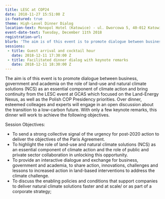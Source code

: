 ```yaml
---
title: LESC at COP24
date: 2018-11-27 15:51:00 Z
is-featured: true
theme: High-Level Dinner Dialog
location-text: Monopol Hotel (Katowice) - ul. Dworcowa 5, 40-012 Katowice, Poland
event-date-text: Tuesday, December 11th 2018
registration-url:
blurb: 'The aim is of this event is to promote dialogue between business, government and academia on the role of land-use and natural climate solutions (NCS) as an essential component of climate action and bring continuity from the LESC event at GCAS which focused on the Land-Energy Nexus, as well as the Polish COP Presidency priorities. Over dinner, esteemed colleages and experts will engage in an open discussion about the transition to a low-carbon future. With only a few keynote remarks, this dinner will work to achieve the following objectives.'
sessions:
 - title: Guest arrival and cocktail hour
   date: 2018-12-11 17:30:00 Z
 - title: Facilitated dinner dialog with keynote remarks
   date: 2018-12-11 18:30:00 Z
---
```

The aim is of this event is to promote dialogue between business, government and academia on the role of land-use and natural climate solutions (NCS) as an essential component of climate action and bring continuity from the LESC event at GCAS which focused on the Land-Energy Nexus, as well as the Polish COP Presidency priorities. Over dinner, esteemed colleages and experts will engage in an open discussion about the transition to a low-carbon future. With only a few keynote remarks, this dinner will work to achieve the following objectives.

Session Objectives:
* To send a strong collective signal of the urgency for post-2020 action to deliver the objectives of the Paris Agreement.
* To highlight the role of land-use and natural climate solutions (NCS) as an essential component of climate action and the role of public and private sector collaboration in unlocking this opportunity.
* To provide an interactive dialogue and exchange for business, government and academia, to share action, innovations, challenges and lessons to increased action in land-based interventions to address the climate challenge.
* To discuss the enabling policies and conditions that support companies to deliver natural climate solutions faster and at scale/ or as part of a corporate strategy;
